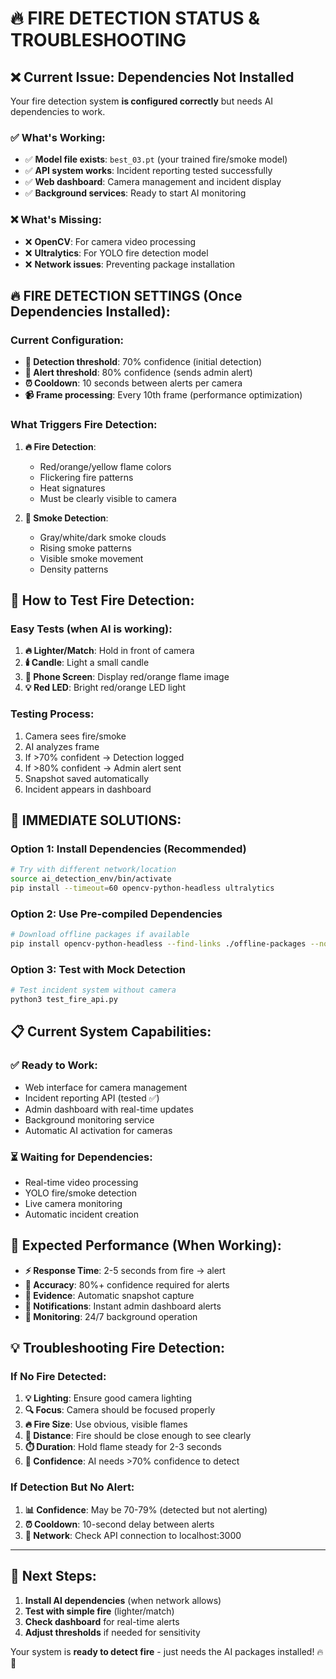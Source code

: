 # 🔥 FIRE DETECTION STATUS & TROUBLESHOOTING

## ❌ Current Issue: Dependencies Not Installed

Your fire detection system **is configured correctly** but needs AI dependencies to work.

### ✅ What's Working:
- ✅ **Model file exists**: `best_03.pt` (your trained fire/smoke model)
- ✅ **API system works**: Incident reporting tested successfully
- ✅ **Web dashboard**: Camera management and incident display
- ✅ **Background services**: Ready to start AI monitoring

### ❌ What's Missing:
- ❌ **OpenCV**: For camera video processing  
- ❌ **Ultralytics**: For YOLO fire detection model
- ❌ **Network issues**: Preventing package installation

## 🔥 FIRE DETECTION SETTINGS (Once Dependencies Installed):

### Current Configuration:
- **🎯 Detection threshold**: 70% confidence (initial detection)
- **🚨 Alert threshold**: 80% confidence (sends admin alert)  
- **⏰ Cooldown**: 10 seconds between alerts per camera
- **📹 Frame processing**: Every 10th frame (performance optimization)

### What Triggers Fire Detection:
1. **🔥 Fire Detection**:
   - Red/orange/yellow flame colors
   - Flickering fire patterns  
   - Heat signatures
   - Must be clearly visible to camera

2. **💨 Smoke Detection**:
   - Gray/white/dark smoke clouds
   - Rising smoke patterns
   - Visible smoke movement
   - Density patterns

## 🧪 How to Test Fire Detection:

### Easy Tests (when AI is working):
1. **🔥 Lighter/Match**: Hold in front of camera
2. **🕯️ Candle**: Light a small candle
3. **📱 Phone Screen**: Display red/orange flame image
4. **💡 Red LED**: Bright red/orange LED light

### Testing Process:
1. Camera sees fire/smoke
2. AI analyzes frame  
3. If >70% confident → Detection logged
4. If >80% confident → Admin alert sent
5. Snapshot saved automatically
6. Incident appears in dashboard

## 🚀 IMMEDIATE SOLUTIONS:

### Option 1: Install Dependencies (Recommended)
```bash
# Try with different network/location
source ai_detection_env/bin/activate
pip install --timeout=60 opencv-python-headless ultralytics
```

### Option 2: Use Pre-compiled Dependencies
```bash
# Download offline packages if available
pip install opencv-python-headless --find-links ./offline-packages --no-index
```

### Option 3: Test with Mock Detection
```bash
# Test incident system without camera
python3 test_fire_api.py
```

## 📋 Current System Capabilities:

### ✅ Ready to Work:
- Web interface for camera management
- Incident reporting API (tested ✅)
- Admin dashboard with real-time updates
- Background monitoring service
- Automatic AI activation for cameras

### ⏳ Waiting for Dependencies:
- Real-time video processing
- YOLO fire/smoke detection  
- Live camera monitoring
- Automatic incident creation

## 🎯 Expected Performance (When Working):

- **⚡ Response Time**: 2-5 seconds from fire → alert
- **🎯 Accuracy**: 80%+ confidence required for alerts
- **📸 Evidence**: Automatic snapshot capture
- **📧 Notifications**: Instant admin dashboard alerts
- **🔄 Monitoring**: 24/7 background operation

## 💡 Troubleshooting Fire Detection:

### If No Fire Detected:
1. **💡 Lighting**: Ensure good camera lighting
2. **🔍 Focus**: Camera should be focused properly  
3. **🔥 Fire Size**: Use obvious, visible flames
4. **📐 Distance**: Fire should be close enough to see clearly
5. **⏱️ Duration**: Hold flame steady for 2-3 seconds
6. **🎯 Confidence**: AI needs >70% confidence to detect

### If Detection But No Alert:
1. **📊 Confidence**: May be 70-79% (detected but not alerting)
2. **⏰ Cooldown**: 10-second delay between alerts  
3. **🔗 Network**: Check API connection to localhost:3000

---

## 🚀 Next Steps:

1. **Install AI dependencies** (when network allows)
2. **Test with simple fire** (lighter/match)  
3. **Check dashboard** for real-time alerts
4. **Adjust thresholds** if needed for sensitivity

Your system is **ready to detect fire** - just needs the AI packages installed! 🔥🚨